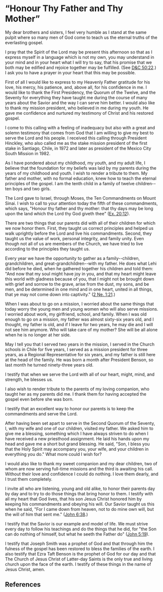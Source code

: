 # “Honour Thy Father and Thy Mother”

My dear brothers and sisters, I feel very humble as I stand at the same pulpit
where so many men of God come to teach us the eternal truths of the
everlasting gospel.

I pray that the Spirit of the Lord may be present this afternoon so that as I
express myself in a language which is not my own, you may understand in your
mind and in your heart what I will try to say, that his promise that we both
may be edified and rejoice together may be fulfilled. (See [D&amp;C
50:22](/scriptures/dc-testament/dc/50.22?lang=eng#21).) I ask you to have a
prayer in your heart that this may be possible.

First of all I would like to express to my Heavenly Father gratitude for his
love, his mercy, his patience, and, above all, for his confidence in me. I
would like to thank the First Presidency, the Quorum of the Twelve, and the
Seventy for everything they have taught me during the course of many years
about the Savior and the way I can serve him better. I would also like to
thank my mission president, who believed in me during my youth. He gave me
confidence and nurtured my testimony of Christ and his restored gospel.

I come to this calling with a feeling of inadequacy but also with a great and
solemn testimony that comes from God that I am willing to give my best to
serve the Lord and his people. I received this calling through President
Hinckley, who also called me as the stake mission president of the first stake
in Santiago, Chile, in 1972 and later as president of the Mexico City South
Mission in 1982.

As I have pondered about my childhood, my youth, and my adult life, I believe
that the foundation for my beliefs was laid by my parents during the years of
my childhood and youth. I wish to render a tribute to them. My father and
mother, with no formal education, knew how to teach the eternal principles of
the gospel. I am the tenth child in a family of twelve children--ten boys and
two girls.

The Lord gave to Israel, through Moses, the Ten Commandments on Mount Sinai. I
wish to call to your attention today the fifth of these commandments, which
says, "Honour thy father and thy mother: that thy days may be long upon the
land which the Lord thy God giveth thee" ([Ex.
20:12](/scriptures/ot/ex/20.12?lang=eng#11)).

There are two things that our parents did with all of their children for which
we now honor them. First, they taught us correct principles and helped us walk
uprightly before the Lord and live his commandments. Second, they taught us
the value of work, personal integrity, and family unity. Even though not all
of us are members of the Church, we have tried to live according to the
principles they taught us.

Every year we have the opportunity to gather as a family--children,
grandchildren, and great-grandchildren--with my father. He does what Lehi did
before he died, when he gathered together his children and told them: "And now
that my soul might have joy in you, and that my heart might leave this world
with gladness because of you, that I might not be brought down with grief and
sorrow to the grave, arise from the dust, my sons, and be men, and be
determined in one mind and in one heart, united in all things, that ye may not
come down into captivity." ([2 Ne.
1:21](/scriptures/bofm/2-ne/1.21?lang=eng#20).)

When I was about to go on a mission, I worried about the same things that
today worry the young men and young women who will also serve missions. I
worried about work, my girlfriend, school, and family. When I was old enough
to go on a mission, my father was almost sixty-six years old, and I thought,
my father is old, and if I leave for two years, he may die and I will not see
him anymore. Who will take care of my mother? She will be all alone when he is
no longer at her side.

May I tell you that I served two years in the mission, I served in the Church
schools in Chile for five years, I served as a mission president for three
years, as a Regional Representative for six years, and my father is still here
at the head of the family. He was born a month after President Benson, so last
month he turned ninety-three years old.

I testify that when we serve the Lord with all of our heart, might, mind, and
strength, he blesses us.

I also wish to render tribute to the parents of my loving companion, who
taught her as my parents did me. I thank them for having accepted the gospel
even before she was born.

I testify that an excellent way to honor our parents is to keep the
commandments and serve the Lord.

After having been set apart to serve in the Second Quorum of the Seventy, I,
with my wife and one of our children, visited my father. We asked him to give
me a blessing, something which I have always striven to do when I have
received a new priesthood assignment. He laid his hands upon my head and gave
me a short but grand blessing. He said, "Son, I bless you that the Holy Spirit
may accompany you, your wife, and your children in everything you do." What
more could I wish for?

I would also like to thank my sweet companion and my dear children, two of
whom are now serving full-time missions and the third is awaiting his call.
Without their love and confidence I could do nothing. I love them dearly, and
I trust them completely.

I invite all who are listening, young and old alike, to honor their parents
day by day and to try to do those things that bring honor to them. I testify
with all my heart that God lives, that his son Jesus Christ honored him by
keeping his commandments and obeying his will. Our Savior taught us this when
he said, "For I came down from heaven, not to do mine own will, but the will
of him that sent me." ([John 6:38](/scriptures/nt/john/6.38?lang=eng#37).)

I testify that the Savior is our example and model of life. We must strive
every day to follow his teachings and do the things that he did, for "the Son
can do nothing of himself, but what he seeth the Father do" ([John
5:19](/scriptures/nt/john/5.19?lang=eng#18)).

I testify that Joseph Smith was a prophet of God and that through him the
fulness of the gospel has been restored to bless the families of the earth. I
also testify that Ezra Taft Benson is the prophet of God for our day and that
The Church of Jesus Christ of Latter-day Saints is the only true and living
church upon the face of the earth. I testify of these things in the name of
Jesus Christ, amen.

## References

